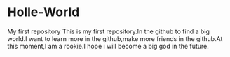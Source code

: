 # Holle-World
My first repository
This is my first repository.In the github to find a big world.I want to learn more in the github,make more friends in the github.At this moment,I am a rookie.I hope i will become a big god in the future.
